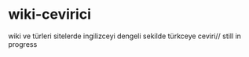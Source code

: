 # wiki-cevirici
wiki ve türleri sitelerde ingilizceyi dengeli sekilde türkceye ceviri// 
still in progress
